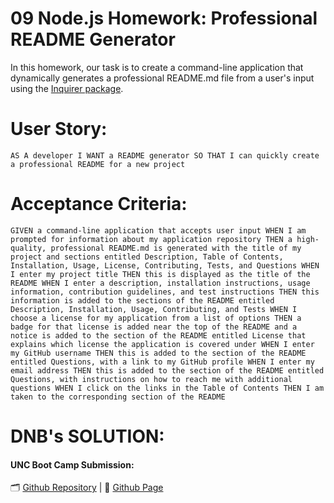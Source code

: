 # 09 Node.js Homework: Professional README Generator

 In this homework, our task is to create a command-line application that dynamically generates a professional README.md file from a user's input using the [Inquirer package](https://www.npmjs.com/package/inquirer).

# User Story:

    AS A developer I WANT a README generator SO THAT I can quickly create a professional README for a new project

# Acceptance Criteria:

    GIVEN a command-line application that accepts user input WHEN I am prompted for information about my application repository THEN a high-quality, professional README.md is generated with the title of my project and sections entitled Description, Table of Contents, Installation, Usage, License, Contributing, Tests, and Questions WHEN I enter my project title THEN this is displayed as the title of the README WHEN I enter a description, installation instructions, usage information, contribution guidelines, and test instructions THEN this information is added to the sections of the README entitled Description, Installation, Usage, Contributing, and Tests WHEN I choose a license for my application from a list of options THEN a badge for that license is added near the top of the README and a notice is added to the section of the README entitled License that explains which license the application is covered under WHEN I enter my GitHub username THEN this is added to the section of the README entitled Questions, with a link to my GitHub profile WHEN I enter my email address THEN this is added to the section of the README entitled Questions, with instructions on how to reach me with additional questions WHEN I click on the links in the Table of Contents THEN I am taken to the corresponding section of the README

# DNB's SOLUTION:
#### UNC Boot Camp Submission: 
🗂️ [Github Repository](https://github.com/DionneNoellaBarretto/09--Professional_ReadME_Node.Js) | 📄 [Github Page](https://dionnenoellabarretto.github.io/09--Professional_ReadME_Node.Js/)

